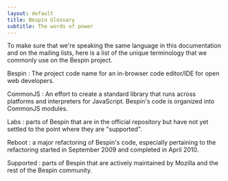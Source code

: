 ```yaml
---
layout: default
title: Bespin Glossary
subtitle: The words of power
---
```


To make sure that we're speaking the same language in this documentation and on the mailing lists, here is a list of the unique terminology that we commonly use on the Bespin project.

Bespin
:   The project code name for an in-browser code editor/IDE for open web
    developers.

CommonJS
:   An effort to create a standard library that runs across platforms and
    interpreters for JavaScript. Bespin's code is organized into CommonJS
    modules.

Labs
:   parts of Bespin that are in the official repository but have not yet
    settled to the point where they are "supported".

Reboot
:   a major refactoring of Bespin's code, especially pertaining to the
    refactoring started in September 2009 and completed in April 2010.

Supported
:   parts of Bespin that are actively maintained by Mozilla and the rest of
    the Bespin community.
    